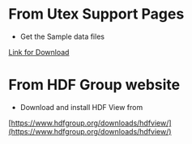 # From Utex Support Pages

- Get the Sample data files  

[Link for Download](https://support.utex.com/webapps/utexsupport.nsf/wPages/MSZI-DHYQSS2600?Open)

# From HDF Group website

- Download and install HDF View from  

[https://www.hdfgroup.org/downloads/hdfview/](https://www.hdfgroup.org/downloads/hdfview/)